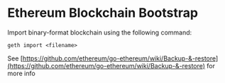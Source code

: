 # Ethereum Blockchain Bootstrap

Import binary-format blockchain using the following command:

```
geth import <filename>
```

See [https://github.com/ethereum/go-ethereum/wiki/Backup-&-restore](https://github.com/ethereum/go-ethereum/wiki/Backup-&-restore) for more info
